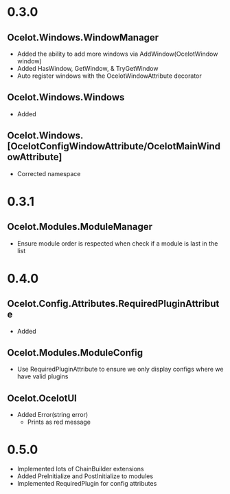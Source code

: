 # 0.3.0

## Ocelot.Windows.WindowManager

- Added the ability to add more windows via AddWindow(OcelotWindow window)
- Added HasWindow<T>, GetWindow<T>, & TryGetWindow<T>
- Auto register windows with the OcelotWindowAttribute decorator

## Ocelot.Windows.Windows

- Added

## Ocelot.Windows.[OcelotConfigWindowAttribute/OcelotMainWindowAttribute]

- Corrected namespace

# 0.3.1

## Ocelot.Modules.ModuleManager

- Ensure module order is respected when check if a module is last in the list

# 0.4.0

## Ocelot.Config.Attributes.RequiredPluginAttribute

- Added

## Ocelot.Modules.ModuleConfig

- Use RequiredPluginAttribute to ensure we only display configs where we have valid plugins

## Ocelot.OcelotUI

- Added Error(string error)
  - Prints as red message

# 0.5.0

- Implemented lots of ChainBuilder extensions
- Added PreInitialize and PostInitialize to modules
- Implemented RequiredPlugin for config attributes
